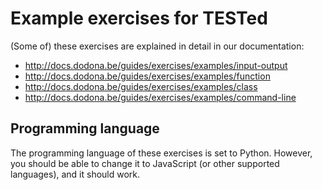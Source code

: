 # Example exercises for TESTed

(Some of) these exercises are explained in detail in our documentation:

- http://docs.dodona.be/guides/exercises/examples/input-output
- http://docs.dodona.be/guides/exercises/examples/function
- http://docs.dodona.be/guides/exercises/examples/class
- http://docs.dodona.be/guides/exercises/examples/command-line

## Programming language

The programming language of these exercises is set to Python.
However, you should be able to change it to JavaScript (or other supported languages), and it should work.


